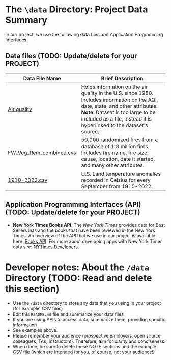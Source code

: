 # The `\data` Directory: Project Data Summary

In our project, we use the following data files and Application Programming Interfaces:

## Data files (TODO: Update/delete for your PROJECT)
|Data File Name | Brief Description|
|---------------| -----------------|
|[Air quality](https://www.kaggle.com/datasets/383fd6c01526595f6446edb3a19352967a4343e2025ccdd40b40aa7b6c241801?select=US_AQI.csv)| Holds information on the air quality in the U.S. since 1980. Includes information on the AQI, date, state, and other attributes. <br /> **Note:** Dataset is too large to be included as a file, instead it is hyperlinked to the dataset's source.
|[FW_Veg_Rem_combined.cvs](./FW_Veg_Rem_combined.csv) | 50,000 randomized fires from a database of 1.8 million fires. Includes fire name, fire size, cause, location, date it started, and many other attributes.
|[1910-2022.csv](./1910-2022.csv) | U.S. Land temperature anomalies recorded in Celsius for every September from 1910-2022.

## Application Programming Interfaces (API) (TODO: Update/delete for your PROJECT)

* **New York Times Books API**. The _New York Times_ provides data for Best
Sellers lists and the books that have been reviewed in the New York Times. An overview of the API that we use in our project is available here: [Books API](https://developer.nytimes.com/docs/books-product/1/overview). For more about developing apps with New York Times data see: [NYTimes Developers](https://developer.nytimes.com/).

# Developer notes: About the `/data` Directory (TODO: Read and delete this section)

* Use the `/data` directory to store any data that you using in your project (for example, CSV files)
* Edit this `README.md` file and summarize your data files
* If you are using APIs to access data, summarize them, providing specific information
* See examples above.
* Please remember your audience (prospective employers, open source colleagues, TAs, Instructors). Therefore,
aim for clarity and conciseness.
* When done, be sure to delete these NOTE sections and the example CSV file (which are intended for you, of course, not your audience!)
